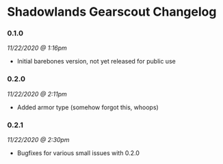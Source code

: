 # Shadowlands Gearscout Changelog

### 0.1.0 
*11/22/2020 @ 1:16pm*
 - Initial barebones version, not yet released for public use

### 0.2.0 
*11/22/2020 @ 2:11pm*
 - Added armor type (somehow forgot this, whoops)

### 0.2.1
*11/22/2020 @ 2:30pm*
 - Bugfixes for various small issues with 0.2.0